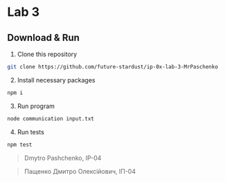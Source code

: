 # Lab 3

## Download & Run

1. Clone this repository

```bash
git clone https://github.com/future-stardust/ip-0x-lab-3-MrPaschenko
```

2. Install necessary packages

```bash
npm i
```

3. Run program

```bash
node communication input.txt
```

4. Run tests

```bash
npm test
```

>Dmytro Pashchenko, IP-04

>Пащенко Дмитро Олексійович, ІП-04
